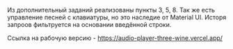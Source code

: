 Из дополнительный заданий реализованы пункты 3, 5, 8. Так же есть управление песней с клавиатуры, но это наследие от Material UI. Исторя запроов фильтруется на основании введённой строки. 

Ссылка на рабочую версию - https://audio-player-three-wine.vercel.app/
